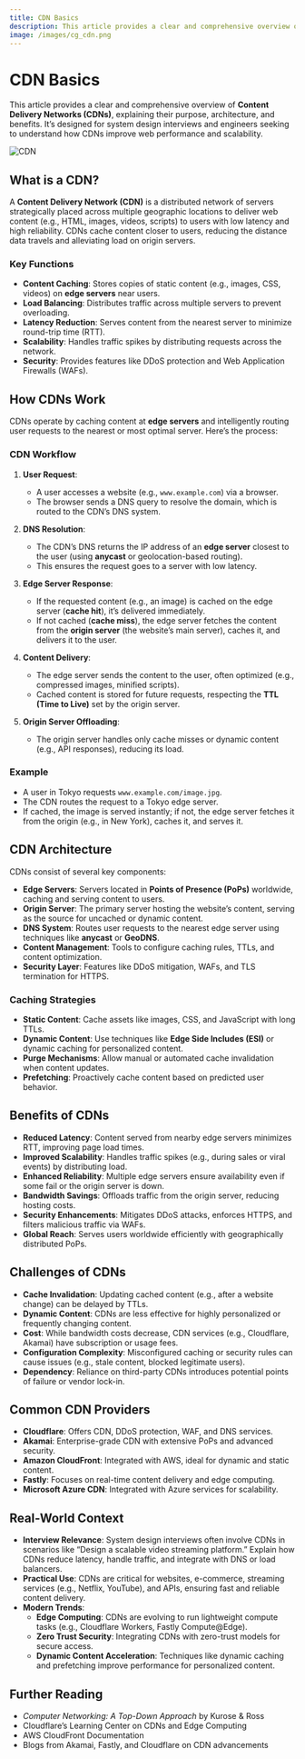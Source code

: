 ```yaml
---
title: CDN Basics
description: This article provides a clear and comprehensive overview of Content Delivery Networks (CDNs), explaining their purpose, architecture, and benefits. It’s designed for system design interviews and engineers seeking to understand how CDNs improve web performance and scalability.
image: /images/cg_cdn.png
---
```


# CDN Basics

This article provides a clear and comprehensive overview of **Content Delivery Networks (CDNs)**, explaining their purpose, architecture, and benefits. It’s designed for system design interviews and engineers seeking to understand how CDNs improve web performance and scalability.

![CDN](/images/cg_cdn.png)

## What is a CDN?
A **Content Delivery Network (CDN)** is a distributed network of servers strategically placed across multiple geographic locations to deliver web content (e.g., HTML, images, videos, scripts) to users with low latency and high reliability. CDNs cache content closer to users, reducing the distance data travels and alleviating load on origin servers.

### Key Functions
- **Content Caching**: Stores copies of static content (e.g., images, CSS, videos) on **edge servers** near users.
- **Load Balancing**: Distributes traffic across multiple servers to prevent overloading.
- **Latency Reduction**: Serves content from the nearest server to minimize round-trip time (RTT).
- **Scalability**: Handles traffic spikes by distributing requests across the network.
- **Security**: Provides features like DDoS protection and Web Application Firewalls (WAFs).



## How CDNs Work
CDNs operate by caching content at **edge servers** and intelligently routing user requests to the nearest or most optimal server. Here’s the process:

### CDN Workflow
1. **User Request**:
   - A user accesses a website (e.g., `www.example.com`) via a browser.
   - The browser sends a DNS query to resolve the domain, which is routed to the CDN’s DNS system.

2. **DNS Resolution**:
   - The CDN’s DNS returns the IP address of an **edge server** closest to the user (using **anycast** or geolocation-based routing).
   - This ensures the request goes to a server with low latency.

3. **Edge Server Response**:
   - If the requested content (e.g., an image) is cached on the edge server (**cache hit**), it’s delivered immediately.
   - If not cached (**cache miss**), the edge server fetches the content from the **origin server** (the website’s main server), caches it, and delivers it to the user.

4. **Content Delivery**:
   - The edge server sends the content to the user, often optimized (e.g., compressed images, minified scripts).
   - Cached content is stored for future requests, respecting the **TTL (Time to Live)** set by the origin server.

5. **Origin Server Offloading**:
   - The origin server handles only cache misses or dynamic content (e.g., API responses), reducing its load.

### Example
- A user in Tokyo requests `www.example.com/image.jpg`.
- The CDN routes the request to a Tokyo edge server.
- If cached, the image is served instantly; if not, the edge server fetches it from the origin (e.g., in New York), caches it, and serves it.



## CDN Architecture
CDNs consist of several key components:

- **Edge Servers**: Servers located in **Points of Presence (PoPs)** worldwide, caching and serving content to users.
- **Origin Server**: The primary server hosting the website’s content, serving as the source for uncached or dynamic content.
- **DNS System**: Routes user requests to the nearest edge server using techniques like **anycast** or **GeoDNS**.
- **Content Management**: Tools to configure caching rules, TTLs, and content optimization.
- **Security Layer**: Features like DDoS mitigation, WAFs, and TLS termination for HTTPS.

### Caching Strategies
- **Static Content**: Cache assets like images, CSS, and JavaScript with long TTLs.
- **Dynamic Content**: Use techniques like **Edge Side Includes (ESI)** or dynamic caching for personalized content.
- **Purge Mechanisms**: Allow manual or automated cache invalidation when content updates.
- **Prefetching**: Proactively cache content based on predicted user behavior.



## Benefits of CDNs
- **Reduced Latency**: Content served from nearby edge servers minimizes RTT, improving page load times.
- **Improved Scalability**: Handles traffic spikes (e.g., during sales or viral events) by distributing load.
- **Enhanced Reliability**: Multiple edge servers ensure availability even if some fail or the origin server is down.
- **Bandwidth Savings**: Offloads traffic from the origin server, reducing hosting costs.
- **Security Enhancements**: Mitigates DDoS attacks, enforces HTTPS, and filters malicious traffic via WAFs.
- **Global Reach**: Serves users worldwide efficiently with geographically distributed PoPs.



## Challenges of CDNs
- **Cache Invalidation**: Updating cached content (e.g., after a website change) can be delayed by TTLs.
- **Dynamic Content**: CDNs are less effective for highly personalized or frequently changing content.
- **Cost**: While bandwidth costs decrease, CDN services (e.g., Cloudflare, Akamai) have subscription or usage fees.
- **Configuration Complexity**: Misconfigured caching or security rules can cause issues (e.g., stale content, blocked legitimate users).
- **Dependency**: Reliance on third-party CDNs introduces potential points of failure or vendor lock-in.



## Common CDN Providers
- **Cloudflare**: Offers CDN, DDoS protection, WAF, and DNS services.
- **Akamai**: Enterprise-grade CDN with extensive PoPs and advanced security.
- **Amazon CloudFront**: Integrated with AWS, ideal for dynamic and static content.
- **Fastly**: Focuses on real-time content delivery and edge computing.
- **Microsoft Azure CDN**: Integrated with Azure services for scalability.



## Real-World Context
- **Interview Relevance**: System design interviews often involve CDNs in scenarios like “Design a scalable video streaming platform.” Explain how CDNs reduce latency, handle traffic, and integrate with DNS or load balancers.
- **Practical Use**: CDNs are critical for websites, e-commerce, streaming services (e.g., Netflix, YouTube), and APIs, ensuring fast and reliable content delivery.
- **Modern Trends**:
  - **Edge Computing**: CDNs are evolving to run lightweight compute tasks (e.g., Cloudflare Workers, Fastly Compute@Edge).
  - **Zero Trust Security**: Integrating CDNs with zero-trust models for secure access.
  - **Dynamic Content Acceleration**: Techniques like dynamic caching and prefetching improve performance for personalized content.



## Further Reading
- *Computer Networking: A Top-Down Approach* by Kurose & Ross
- Cloudflare’s Learning Center on CDNs and Edge Computing
- AWS CloudFront Documentation
- Blogs from Akamai, Fastly, and Cloudflare on CDN advancements